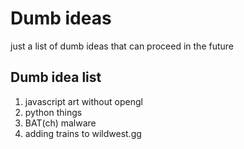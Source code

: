 # Dumb ideas
just a list of dumb ideas that can proceed in the future
## Dumb idea list
1. javascript art without opengl
2. python things
3. BAT(ch) malware
4. adding trains to wildwest.gg
